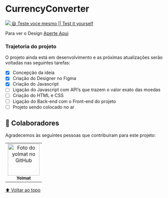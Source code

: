 # CurrencyConverter

<a href=""><img src="https://img.shields.io/website-up-down-green-red/http/monip.org.svg">  :smiley: Teste voce mesmo || Test it yourself</a>

Para ver o Design <a href="https://www.figma.com/file/rf7JcQBFS9igqWUA3N7LMK/Design-currency-converter?node-id=0%3A1" target="_blank"> Aperte Aqui </a>

### Trajetoria do projeto

O projeto ainda está em desenvolvimento e as próximas atualizações serão voltadas nas seguintes tarefas:

- [x] Concepção da ideia
- [x] Criação do Designer no Figma
- [X] Criação do Javascript
- [ ] Ligação do Javascript com API’s que trazem o valor exato das moedas
- [ ] Criação do HTML e CSS
- [ ] Ligação do Back-end com o Front-end do projeto
- [ ] Projeto sendo colocado no ar

## 🤝 Colaboradores

Agradecemos às seguintes pessoas que contribuíram para este projeto:

<table>
  <tr>
    <td align="center">
      <a href="www.github.com/yolmat">
        <img src="./GitImg/Yolmat.jpg" width="100px;" alt="Foto do yolmat no GitHub"/><br>
        <sub>
          <b>Yolmat</b>
        </sub>
      </a>
    </td>
  </tr>
</table>

[⬆ Voltar ao topo](#nome-do-projeto)<br>
